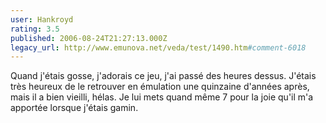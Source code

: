 ```yaml
---
user: Hankroyd
rating: 3.5
published: 2006-08-24T21:27:13.000Z
legacy_url: http://www.emunova.net/veda/test/1490.htm#comment-6018
---
```

Quand j'étais gosse, j'adorais ce jeu, j'ai passé des heures dessus.
J'étais très heureux de le retrouver en émulation une quinzaine d'années après, mais il a bien vieilli, hélas. Je lui mets quand même 7 pour la joie qu'il m'a apportée lorsque j'étais gamin.
